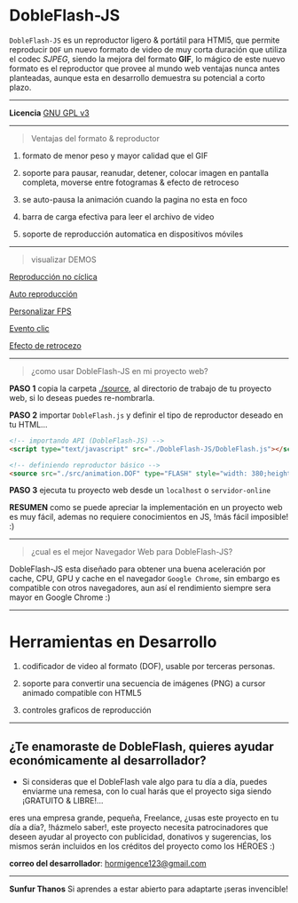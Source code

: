 
DobleFlash-JS
=============

`DobleFlash-JS` es un reproductor ligero & portátil para HTMl5, que permite reproducir `DOF` un nuevo formato de video de muy corta duración que utiliza el codec *SJPEG*, siendo la mejora del formato **GIF**, lo mágico de este nuevo formato es el reproductor que provee al mundo web ventajas nunca antes planteadas, aunque esta en desarrollo demuestra su potencial a corto plazo.

---

**Licencia** [GNU GPL v3](http://www.gnu.org/licenses)

---

> Ventajas del formato & reproductor

1. formato de menor peso y mayor calidad que el GIF

2. soporte para pausar, reanudar, detener, colocar imagen en pantalla completa, moverse entre fotogramas & efecto de retroceso

3. se auto-pausa la animación cuando la pagina no esta en foco

4. barra de carga efectiva para leer el archivo de video

5. soporte de reproducción automatica en dispositivos móviles

---

> visualizar DEMOS

[Reproducción no cíclica](https://sunfurthanos.github.io/DobleFlash-JS/samples/1.basico.html)

[Auto reproducción](https://sunfurthanos.github.io/DobleFlash-JS/samples/2.auto-play.html)

[Personalizar FPS](https://sunfurthanos.github.io/DobleFlash-JS/samples/3.custom_FPS.html)

[Evento clic](https://sunfurthanos.github.io/DobleFlash-JS/samples/4.event_click.html)

[Efecto de retrocezo](https://sunfurthanos.github.io/DobleFlash-JS/samples/5.%20efecto%20de%20retrocezo.html)

---

> ¿como usar DobleFlash-JS en mi proyecto web?

**PASO 1** copia la carpeta [./source](source), al directorio de trabajo de tu proyecto web, si lo deseas puedes re-nombrarla.

**PASO 2** importar `DobleFlash.js` y definir el tipo de reproductor deseado en tu HTML...

```html
<!-- importando API (DobleFlash-JS) -->
<script type="text/javascript" src="./DobleFlash-JS/DobleFlash.js"></script>

<!-- definiendo reproductor básico -->
<source src="./src/animation.DOF" type="FLASH" style="width: 380;height: 200">
```

**PASO 3** ejecuta tu proyecto web desde un `localhost` o `servidor-online`

**RESUMEN** como se puede apreciar la implementación en un proyecto web es muy fácil, ademas no requiere conocimientos en JS, !más fácil imposible! :)

---

> ¿cual es el mejor Navegador Web para DobleFlash-JS?

DobleFlash-JS esta diseñado para obtener una buena aceleración por cache, CPU, GPU y cache en el navegador `Google Chrome`, sin embargo es compatible con otros navegadores, aun así el rendimiento siempre sera mayor en Google Chrome :)

---

# Herramientas en Desarrollo

1. codificador de video al formato (DOF), usable por terceras personas.

2. soporte para convertir una secuencia de imágenes (PNG) a cursor animado compatible con HTML5

3. controles graficos de reproducción

---

## ¿Te enamoraste de DobleFlash, quieres ayudar económicamente al desarrollador?

- Si consideras que el DobleFlash vale algo para tu día a día, puedes enviarme una remesa,
con lo cual harás que el proyecto siga siendo ¡GRATUITO & LIBRE!...

eres una empresa grande, pequeña, Freelance, ¿usas este proyecto en tu día a día?, !házmelo saber!, este proyecto necesita patrocinadores que deseen ayudar al proyecto con publicidad, donativos y sugerencias, los mismos serán incluidos en los créditos del proyecto como los HÉROES :)

**correo del desarrollador**: hormigence123@gmail.com

---

**Sunfur Thanos** Si aprendes a estar abierto para adaptarte ¡seras invencible!
